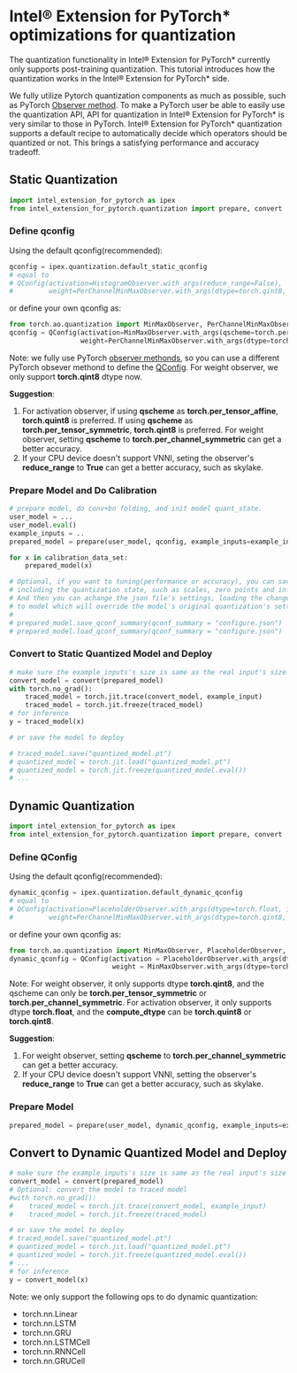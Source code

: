 Intel® Extension for PyTorch\* optimizations for quantization
=============================================================

The quantization functionality in Intel® Extension for PyTorch\* currently only supports post-training quantization. This tutorial introduces how the quantization works in the Intel® Extension for PyTorch\* side.

We fully utilize Pytorch quantization components as much as possible, such as PyTorch [Observer method](https://pytorch.org/docs/1.11/quantization-support.html#torch-quantization-observer). To make a PyTorch user be able to easily use the quantization API, API for quantization in Intel® Extension for PyTorch\* is very similar to those in PyTorch. Intel® Extension for PyTorch\* quantization supports a default recipe to automatically decide which operators should be quantized or not. This brings a satisfying performance and accuracy tradeoff.

## Static Quantization

```python
import intel_extension_for_pytorch as ipex
from intel_extension_for_pytorch.quantization import prepare, convert
```

### Define qconfig

Using the default qconfig(recommended):

```python
qconfig = ipex.quantization.default_static_qconfig
# equal to
# QConfig(activation=HistogramObserver.with_args(reduce_range=False),
#         weight=PerChannelMinMaxObserver.with_args(dtype=torch.qint8, qscheme=torch.per_channel_symmetric)) 
```

or define your own qconfig as:

```python
from torch.ao.quantization import MinMaxObserver, PerChannelMinMaxObserver, QConfig
qconfig = QConfig(activation=MinMaxObserver.with_args(qscheme=torch.per_tensor_affine, dtype=torch.quint8),
                  weight=PerChannelMinMaxObserver.with_args(dtype=torch.qint8, qscheme=torch.per_channel_symmetric))
```

Note: we fully use PyTorch [observer methonds](https://pytorch.org/docs/stable/quantization-support.html#torch-quantization-observer), so you can use a different PyTorch obsever methond to define the [QConfig](https://pytorch.org/docs/1.11/generated/torch.quantization.qconfig.QConfig.html). For weight observer, we only support **torch.qint8** dtype now.

**Suggestion**:

1. For activation observer, if using **qscheme** as **torch.per_tensor_affine**, **torch.quint8** is preferred. If using **qscheme** as **torch.per_tensor_symmetric**, **torch.qint8** is preferred. For weight observer, setting **qscheme** to **torch.per_channel_symmetric** can get a better accuracy.
2. If your CPU device doesn't support VNNI, seting the observer's **reduce_range** to **True** can get a better accuracy, such as skylake.

### Prepare Model and Do Calibration

```python
# prepare model, do conv+bn folding, and init model quant_state.
user_model = ...
user_model.eval()
example_inputs = ..
prepared_model = prepare(user_model, qconfig, example_inputs=example_inputs, inplace=False)

for x in calibration_data_set:
    prepared_model(x)

# Optional, if you want to tuning(performance or accuracy), you can save the qparams as json file which
# including the quantization state, such as scales, zero points and inference dtype.
# And then you can achange the json file's settings, loading the changed json file
# to model which will override the model's original quantization's settings.  
#  
# prepared_model.save_qconf_summary(qconf_summary = "configure.json")
# prepared_model.load_qconf_summary(qconf_summary = "configure.json")
```

### Convert to Static Quantized Model and Deploy

```python
# make sure the example_inputs's size is same as the real input's size 
convert_model = convert(prepared_model)
with torch.no_grad():
    traced_model = torch.jit.trace(convert_model, example_input)
    traced_model = torch.jit.freeze(traced_model)
# for inference 
y = traced_model(x)

# or save the model to deploy

# traced_model.save("quantized_model.pt")
# quantized_model = torch.jit.load("quantized_model.pt")
# quantized_model = torch.jit.freeze(quantized_model.eval())
# ...
```

## Dynamic Quantization

```python
import intel_extension_for_pytorch as ipex
from intel_extension_for_pytorch.quantization import prepare, convert
```

### Define QConfig

Using the default qconfig(recommended):

```python
dynamic_qconfig = ipex.quantization.default_dynamic_qconfig
# equal to 
# QConfig(activation=PlaceholderObserver.with_args(dtype=torch.float, is_dynamic=True),
#         weight=PerChannelMinMaxObserver.with_args(dtype=torch.qint8, qscheme=torch.per_channel_symmetric))
```

or define your own qconfig as:

```python
from torch.ao.quantization import MinMaxObserver, PlaceholderObserver, QConfig
dynamic_qconfig = QConfig(activation = PlaceholderObserver.with_args(dtype=torch.float, is_dynamic=True),
                          weight = MinMaxObserver.with_args(dtype=torch.qint8, qscheme=torch.per_tensor_symmetric))
```

Note: For weight observer, it only supports dtype **torch.qint8**, and the qscheme can only be **torch.per_tensor_symmetric** or **torch.per_channel_symmetric**. For activation observer, it only supports dtype **torch.float**, and the **compute_dtype** can be **torch.quint8** or **torch.qint8**.

**Suggestion**:

1. For weight observer, setting **qscheme** to **torch.per_channel_symmetric** can get a better accuracy.
2. If your CPU device doesn't support VNNI, setting the observer's **reduce_range** to **True** can get a better accuracy, such as skylake.

### Prepare Model

```python
prepared_model = prepare(user_model, dynamic_qconfig, example_inputs=example_inputs)
```

## Convert to Dynamic Quantized Model and Deploy

```python
# make sure the example_inputs's size is same as the real input's size
convert_model = convert(prepared_model)
# Optional: convert the model to traced model
#with torch.no_grad():
#    traced_model = torch.jit.trace(convert_model, example_input)
#    traced_model = torch.jit.freeze(traced_model)

# or save the model to deploy
# traced_model.save("quantized_model.pt")
# quantized_model = torch.jit.load("quantized_model.pt")
# quantized_model = torch.jit.freeze(quantized_model.eval())
# ...
# for inference 
y = convert_model(x)
```

Note: we only support the following ops to do dynamic quantization:

- torch.nn.Linear
- torch.nn.LSTM
- torch.nn.GRU
- torch.nn.LSTMCell
- torch.nn.RNNCell
- torch.nn.GRUCell
